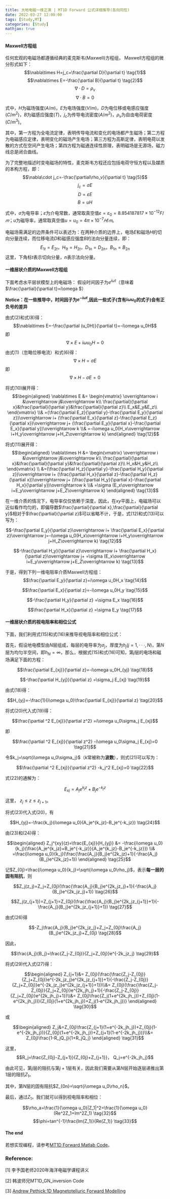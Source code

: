 ```yaml
---
title: 大地电磁一维正演 | MT1D Forward 公式详细推导(各向同性)
date: 2022-03-27 12:00:00
tags: [Study,MT]
categories: [Study]
mathjax: true
---
```


#### Maxwell方程组
任何宏观的电磁场都遵循经典的麦克斯韦(Maxwell)方程组，
Maxwell方程组的微分形式如下：
$$\nabla\times H=j_c+\frac{\partial D}{\partial t} \tag{1}$$
$$\nabla\times E=-\frac{\partial B}{\partial t} \tag{2}$$
$$\nabla\cdot D=\rho_v \tag{3}$$
$$\nabla\cdot B=0 \tag{4}$$

式中，$H$为磁场强度$(A/m)$，$E$为电场强度$(V/m)$，$D$为电位移或电感应强度$(C/m^2)$，$B$为磁感应强度$(T)$，$j_c$为传导电流密度$(A/m^2)$，$\rho_v$为自由电荷密度$(C/m^3)$。

其中，第一方程为全电流定律，表明传导电流和变化的电场都产生磁场；第二方程为电磁感应定律，表明变化的磁场产生电场；第三方程为高斯定律，表明电荷以发散的方式在空间产生电场；第四方程为磁通连续性原理，表明磁场是无源场，磁力线总是闭合曲线。

为了完整地描述时变电磁场的特性，麦克斯韦方程还应包括电荷守恒方程以及媒质的本构方程，即：
$$\nabla\cdot j_c=-\frac{\partial\rho_v}{\partial t} \tag{5}$$
$$j_c=\sigma E \tag{6}$$
$$D=\varepsilon E \tag{7}$$
$$B=uH \tag{8}$$

式中，$\sigma$为电导率；$\varepsilon$为介电常数，通常取真空值$\varepsilon=\varepsilon_0=8.854187817×10^{−12}F/𝑚$；$u$为磁导率，通常取真空值$u=u_0=4\pi×10^{−7}𝐻/𝑚$。

电磁场需满足的边界条件可以表述为：在两种介质的边界上，电场$E$和磁场$H$的切向分量连续，而位移电流$D$和磁感应强度$B$的法向分量连续，即：
$$E_{1t}=E_{2t}，H_{1t}=H_{2t}，  
D_{1n}=D_{2n}，B_{1n}=B_{2n}
 \tag{9}$$
 这里，下角标$t$表示切向分量，$n$表示法向分量。

#### 一维层状介质的Maxwell方程组

 下面考虑水平层状模型上的电磁场：
 假设时间因子为$e^{i\omega t}$（意味着$\frac{\partial}{\partial t}=i\omega $）
 
 **Notice：在一些推导中，时间因子为$e^{-i\omega t}$,因此一些式子(含有$i\omega u_0$的式子)会有正负号的差异**
 
 由式$(2)$和式$(8)$得：
 $$\nabla\times E=-\frac{\partial (u_0H)}{\partial t}=-i\omega u_0H$$
即 $$\nabla\times E+i\omega u_0H=0 \tag{10}$$
由式$(1)$（忽略位移电流）和式$(6)$得：
$$\nabla\times H=\sigma E $$
即
$$\nabla\times H-\sigma E=0 \tag{11}$$

将式$(10)$展开得：
$$\begin{aligned} \nabla\times E
&=
\begin{vmatrix}
\overrightarrow i &\overrightarrow j&\overrightarrow k\\
\frac{\partial}{\partial x}&\frac{\partial}{\partial y}&\frac{\partial}{\partial z}\\
E_x&E_y&E_z\\
\end{vmatrix}
\\&
=(\frac{\partial E_z}{\partial y}-\frac{\partial E_y}{\partial z})\overrightarrow i+
(\frac{\partial E_x}{\partial z}-\frac{\partial E_z}{\partial x})\overrightarrow j+
(\frac{\partial E_y}{\partial x}-\frac{\partial E_x}{\partial y})\overrightarrow k
\\&
=-i\omega u_0(H_x\overrightarrow i+H_y\overrightarrow j+H_Z\overrightarrow k) \end{aligned} \tag{12}$$

将式$(11)$展开得：
$$\begin{aligned} \nabla\times H
&=
\begin{vmatrix}
\overrightarrow i &\overrightarrow j&\overrightarrow k\\
\frac{\partial}{\partial x}&\frac{\partial}{\partial y}&\frac{\partial}{\partial z}\\
H_x&H_y&H_z\\
\end{vmatrix}
\\
&=(\frac{\partial H_z}{\partial y}-\frac{\partial H_y}{\partial z})\overrightarrow i+
(\frac{\partial H_x}{\partial z}-\frac{\partial H_z}{\partial x})\overrightarrow j+
(\frac{\partial H_y}{\partial x}-\frac{\partial H_x}{\partial y})\overrightarrow k
\\&
=\sigma (E_x\overrightarrow i+E_y\overrightarrow j+E_Z\overrightarrow k) \end{aligned} \tag{13}$$

在一维介质的情况下，电导率仅仅依赖于深度，因此，在$xy$平面上，电磁场可以近似看作均匀的，即偏导数$\frac{\partial}{\partial x},\frac{\partial}{\partial y}$相对于$\frac{\partial}{\partial z}$可以省略不计，于是，式$(12)$和式$(13)$可以写为：

$$-\frac{\partial E_y}{\partial z}\overrightarrow i+
\frac{\partial E_x}{\partial z}\overrightarrow j=-i\omega u_0(H_x\overrightarrow i+H_y\overrightarrow j+H_Z\overrightarrow k) \tag{12}$$

$$-\frac{\partial H_y}{\partial z}\overrightarrow i+
\frac{\partial H_x}{\partial z}\overrightarrow j+
=\sigma (E_x\overrightarrow i+E_y\overrightarrow j+E_Z\overrightarrow k) \tag{13}$$

于是，得到下列一维电阻率介质Maxwell方程组：
$$\frac{\partial E_y}{\partial z}=i\omega u_0H_x \tag{14}$$

$$\frac{\partial E_x}{\partial z}=-i\omega u_0H_y \tag{15}$$

$$-\frac{\partial H_y}{\partial z}
=\sigma E_x \tag{16}$$

$$\frac{\partial H_x}{\partial z}
=\sigma E_y \tag{17}$$

#### 一维层状介质的视电阻率和相位公式 
下面，我们利用式$(15)$和式$(16)$来推导视电阻率和相位公式：

首先，假设地电模型由$N$层组成，每层的电导率为$\sigma_j$，厚度为$h_j(j=1,···,N)$，第$N$层为均匀半空间，即$h_N=\infty$，那么，根据式$(15)$和式$(16)$可知，第$j$层的电场和磁场满足下面的方程：

$$\frac{\partial E_{xj}}{\partial z}=-i\omega u_0H_{yj} \tag{18}$$

$$-\frac{\partial H_{yj}}{\partial z}
=\sigma_j E_{xj} \tag{19}$$

由式$(18)$得：

$$H_{yj}=-\frac{1}{i\omega u_0}\frac{\partial E_{xj}}{\partial z} \tag{20}$$

将式$(20)$代入式$(19)$得：

$$\frac{\partial ^2 E_{xj}}{\partial z^2}
=i\omega u_0\sigma_j E_{xj}$$

即

$$\frac{\partial ^2 E_{xj}}{\partial z^2}
-i\omega u_0\sigma_j E_{xj}=0 \tag{21}$$

令$k_j=\sqrt{i\omega u_0\sigma_j}$（$k$常被称为**波数**），则式$(21)$可以写为：

$$\frac{\partial ^2 E_{xj}}{\partial z^2}
-k_j^2 E_{xj}=0 \tag{22}$$

式$(22)$的通解为：

$$E_{xj}=A_je^{k_jz}+B_je^{-k_jz} \tag{23}$$

这里， $z_j\leqslant z\leqslant z_{j+1}$。

将式$(23)$代入式$(20)$，有

$$H_{yj}=-\frac{k_j}{i\omega u_0}(A_je^{k_jz}-B_je^{-k_jz}) \tag{24}$$

由$(23)$和$(24)$得：

$$\begin{aligned} Z_j^{xy}(z)=\frac{E_{xj}}{H_{yj}}
&=
-\frac{i\omega u_0}{k_j}(\frac{A_je^{k_jz}+B_je^{-k_jz}}{A_je^{k_jz}-B_je^{-k_jz}})
\\&
=\frac{i\omega u_0}{k_j}(\frac{\frac{A_j}{B_j}e^{2k_jz}+1}{-\frac{A_j}{B_j}e^{2k_jz}+1}) \end{aligned} \tag{25}$$

记$Z_{0j}=\frac{i\omega u_0}{k_j}=\sqrt{i\omega u_0\rho_j}$，表示**每一层的固有阻抗**，则

$$Z_j(z_j)=Z_j=Z_{0j}(\frac{\frac{A_j}{B_j}e^{2k_jz_j}+1}{-\frac{A_j}{B_j}e^{2k_jz_j}+1}) \tag{26}$$

$$Z_j(z_{j+1})=Z_{j+1}=Z_{0j}(\frac{\frac{A_j}{B_j}e^{2k_jz_{j+1}}+1}{-\frac{A_j}{B_j}e^{2k_jz_{j+1}}+1}) \tag{27}$$

由式$(26)$得

$$-Z_j\frac{A_j}{B_j}e^{2k_jz_j}+Z_j=Z_{0j}\frac{A_j}{B_j}e^{2k_jz_j}+Z_{0j} \tag{28}$$

因此，

$$\frac{A_j}{B_j}=\frac{Z_j-Z_{0j}}{Z_j+Z_{0j}}e^{-2k_jz_j} \tag{29}$$

将式$(29)$代入式$(27)$得：

$$\begin{aligned} Z_{j+1}&=
Z_{0j}(\frac{\frac{Z_j-Z_{0j}}{Z_j+Z_{0j}}e^{-2k_jz_j}e^{2k_jz_{j+1}}+1}{-\frac{Z_j-Z_{0j}}{Z_j+Z_{0j}}e^{-2k_jz_j}e^{2k_jz_{j+1}}+1})\\&=
Z_{0j}(\frac{\frac{Z_j-Z_{0j}}{Z_j+Z_{0j}}e^{2k_jh_j}+1}{-\frac{Z_j-Z_{0j}}{Z_j+Z_{0j}}e^{2k_jh_j}+1})\\&=
Z_{0j}\frac{Z_j(1+e^{2k_jh_j})+Z_{0j}(1-e^{2k_jh_j})}{Z_{0j}(1+e^{2k_jh_j})+Z_j(1-e^{2k_jh_j})}
\end{aligned} \tag{30}$$

或

$$\begin{aligned}
Z_j&=Z_{0j}\frac{Z_{j+1}(1+e^{-2k_jh_j})+Z_{0j}(1-e^{-2k_jh_j})}{Z_{0j}(1+e^{-2k_jh_j})+Z_{j+1}(1-e^{-2k_jh_j})}\\&=
Z_{0j}\frac{1-R_jQ_j}{1+R_jQ_j}
\end{aligned} \tag{31}$$

这里，
$$R_j=\frac{Z_{0j}-Z_{j+1}}{Z_{0j}+Z_{j+1}}， Q_j=e^{-2k_jh_j}$$

由此可见，第$j$层的阻抗与第$j+1$层有关，因此我们需要从第$N$层开始逐层递推出第1层的阻抗$Z_1$。

其中，第$N$层的固有阻抗$Z_{0n}=\sqrt{i\omega u_0\rho_n}$。

最后，通过$Z_1$，我们就可以得到视电阻率和相位：

$$\rho_a=\frac{1}{\omega u_0}|Z_1|^2=\frac{1}{\omega u_0}(Re^2Z_1+Im^2Z_1) \tag{32}$$
$$\phi=tan^{-1}\frac{Im(Z_1)}{Re(Z_1)} \tag{33}$$

#### The end

若想实现编程，请参考[MT1D Forward Matlab Code](https://cocklebur0924.github.io/2022/03/25/MT1D_Forward/)。

### Reference:

[1] 李予国老师2020年海洋电磁学课程讲义

[2] 韩波师兄MT1D_GN_inversion Code

[3] [Andrew Pethick:1D Magnetotelluric Forward Modelling](https://www.digitalearthlab.com/tutorial/tutorial-1d-mt-forward/)